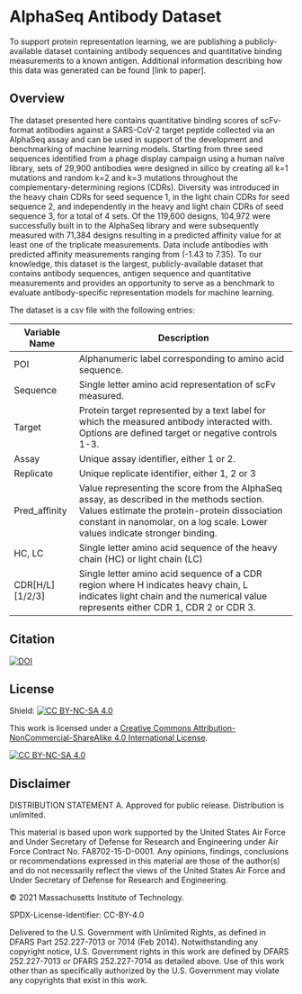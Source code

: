 # AlphaSeq Antibody Dataset

To support protein representation learning, we are publishing a publicly-available dataset containing antibody sequences and quantitative binding measurements to a known antigen.  Additional information describing how this data was generated can be found [link to paper].

## Overview

The dataset presented here contains quantitative binding scores of scFv-format antibodies against a SARS-CoV-2 target peptide collected via an AlphaSeq assay and can be used in support of the development and benchmarking of machine learning models.  Starting from three seed sequences identified from a phage display campaign using a human naïve library, sets of 29,900 antibodies were designed in silico by creating all k=1 mutations and random k=2 and k=3 mutations throughout the complementary-determining regions (CDRs).  Diversity was introduced in the heavy chain CDRs for seed sequence 1, in the light chain CDRs for seed sequence 2, and independently in the heavy and light chain CDRs of seed sequence 3, for a total of 4 sets.  Of the 119,600 designs, 104,972 were successfully built in to the AlphaSeq library and were subsequently measured with 71,384 designs resulting in a predicted affinity value for at least one of the triplicate measurements.  Data include antibodies with predicted affinity measurements ranging from (-1.43 to 7.35).  To our knowledge, this dataset is the largest, publicly-available dataset that contains antibody sequences, antigen sequence and quantitative measurements and provides an opportunity to serve as a benchmark to evaluate antibody-specific representation models for machine learning.

The dataset is a csv file with the following entries:

| **Variable Name**        | **Description**           |
| ------------------------ | ------------- | 
| POI     | Alphanumeric label corresponding to amino acid sequence. | 
| Sequence      | Single letter amino acid representation of scFv measured.      |  
| Target| Protein target represented by a text label for which the measured antibody interacted with.  Options are defined target or negative controls 1-3.   | 
| Assay     | Unique assay identifier, either 1 or 2. | 
| Replicate     | Unique replicate identifier, either 1, 2 or 3 | 
| Pred_affinity     | Value representing the score from the AlphaSeq assay, as described in the methods section. Values estimate the protein-protein dissociation constant in nanomolar, on a log scale. Lower values indicate stronger binding. | 
| HC, LC     | Single letter amino acid sequence of the heavy chain (HC) or light chain (LC) | 
| CDR[H/L][1/2/3]     | Single letter amino acid sequence of a CDR region where H indicates heavy chain, L indicates light chain and the numerical value represents either CDR 1, CDR 2 or CDR 3.| 




## Citation



[![DOI](https://zenodo.org/badge/DOI/10.5281/zenodo.5095284.svg)](https://doi.org/10.5281/zenodo.5095284)






## License


Shield: [![CC BY-NC-SA 4.0][cc-by-nc-sa-shield]][cc-by-nc-sa]

This work is licensed under a
[Creative Commons Attribution-NonCommercial-ShareAlike 4.0 International License][cc-by-nc-sa].

[![CC BY-NC-SA 4.0][cc-by-nc-sa-image]][cc-by-nc-sa]

[cc-by-nc-sa]: http://creativecommons.org/licenses/by-nc-sa/4.0/
[cc-by-nc-sa-image]: https://licensebuttons.net/l/by-nc-sa/4.0/88x31.png
[cc-by-nc-sa-shield]: https://img.shields.io/badge/License-CC%20BY--NC--SA%204.0-lightgrey.svg



## Disclaimer

DISTRIBUTION STATEMENT A. Approved for public release. Distribution is unlimited.

This material is based upon work supported by the United States Air Force and Under Secretary of Defense for Research and Engineering under Air Force Contract No. FA8702-15-D-0001. Any opinions, findings, conclusions or recommendations expressed in this material are those of the author(s) and do not necessarily reflect the views of the United States Air Force and Under Secretary of Defense for Research and Engineering.

© 2021 Massachusetts Institute of Technology.

SPDX-License-Identifier: CC-BY-4.0

Delivered to the U.S. Government with Unlimited Rights, as defined in DFARS Part 252.227-7013 or 7014 (Feb 2014). Notwithstanding any copyright notice, U.S. Government rights in this work are defined by DFARS 252.227-7013 or DFARS 252.227-7014 as detailed above. Use of this work other than as specifically authorized by the U.S. Government may violate any copyrights that exist in this work.

